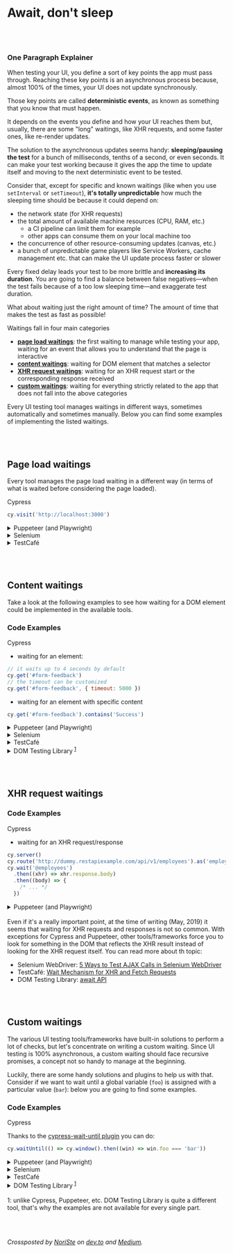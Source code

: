 # Await, don't sleep

<br/><br/>

### One Paragraph Explainer

When testing your UI, you define a sort of key points the app must pass through. Reaching these key
points is an asynchronous process because, almost 100% of the times, your UI does not update
synchronously.

Those key points are called **deterministic events**, as known as something that you know that must happen.

It depends on the events you define and how your UI reaches them but, usually, there are some
"long" waitings, like XHR requests, and some faster ones, like re-render updates.

The solution to the asynchronous updates seems handy: **sleeping/pausing the test** for a bunch of
milliseconds, tenths of a second, or even seconds. It can make your test working because it gives
the app the time to update itself and moving to the next deterministic event to be tested.

Consider that, except for specific and known waitings (like when you use `setInterval` or
`setTimeout`), **it's totally unpredictable** how much the sleeping time should be because it could depend on:

- the network state (for XHR requests)
- the total amount of available machine resources (CPU, RAM, etc.)
  - a CI pipeline can limit them for example
  - other apps can consume them on your local machine too
- the concurrence of other resource-consuming updates (canvas, etc.)
- a bunch of unpredictable game players like Service Workers, cache management etc. that can make
  the UI update process faster or slower

Every fixed delay leads your test to be more brittle and **increasing its duration**. You are going to
find a balance between false negatives—when the test fails because of a too low sleeping
time—and exaggerate test duration.

What about waiting just the right amount of time? The amount of time that makes the test as fast as
possible!

Waitings fall in four main categories

- **[page load waitings](#page-load-waitings)**: the first waiting to manage while testing your app, waiting for an event that
  allows you to understand that the page is interactive
- **[content waitings](#content-waitings)**: waiting for DOM element that matches a selector
- **[XHR request waitings](#xhr-request-waitings)**: waiting for an XHR request start or the corresponding response received
- **[custom waitings](#custom-waitings)**: waiting for everything strictly related to the app that does not fall into
  the above categories

Every UI testing tool manages waitings in different ways, sometimes automatically and
sometimes manually. Below you can find some examples
of implementing the listed waitings.

<br/><br/>

## Page load waitings

Every tool manages the page load waiting in a different way (in terms of what is waited before
considering the page loaded).

Cypress

```javascript
cy.visit('http://localhost:3000')
```

<details><summary>Puppeteer (and Playwright)</summary>

```javascript
await page.goto('http://localhost:3000')
```

</details>

<details><summary>Selenium</summary>

```javascript
driver.get('http://localhost:3000')
driver.wait(function () {
  return driver.executeScript('return document.readyState').then(function (readyState) {
    return readyState === 'complete'
  })
})
```

</details>

<details><summary>TestCafé</summary>

```javascript
fixture`Page Load`.page`http://localhost:3000`
```

</details>

<br/><br/>

## Content waitings

Take a look at the following examples to see how waiting for a DOM element could be implemented in
the available tools.

### Code Examples

Cypress

- waiting for an element:

```javascript
// it waits up to 4 seconds by default
cy.get('#form-feedback')
// the timeout can be customized
cy.get('#form-feedback', { timeout: 5000 })
```

- waiting for an element with specific content

```javascript
cy.get('#form-feedback').contains('Success')
```

<details><summary>Puppeteer (and Playwright)</summary>

- waiting for an element:

```javascript
// it waits up to 30 seconds by default
await page.waitForSelector('#form-feedback')
// the timeout can be customized
await page.waitForSelector('#form-feedback', { timeout: 5000 })
```

- waiting for an element with specific content

```javascript
await page.waitForFunction(
  (selector) => {
    const el = document.querySelector(selector)
    return el && el.innerText === 'Success'
  },
  {},
  '#form-feedback'
)
```

</details>

<details><summary>Selenium</summary>

- waiting for an element:

```javascript
driver.wait(until.elementLocated(By.id('#form-feedback')), 4000)
```

- waiting for an element with specific content

```javascript
const el = driver.wait(until.elementLocated(By.id('#form-feedback')), 4000)
wait.until(ExpectedConditions.textToBePresentInElement(el, 'Success'))
```

</details>

<details><summary>TestCafé</summary>

- waiting for an element:

```javascript
// it waits up to 10 seconds by default
await Selector('#form-feedback')
// the timeout can be customized
await Selector('#form-feedback').with({ timeout: 4000 })
```

- waiting for an element with specific content

```javascript
await Selector('#form-feedback').withText('Success')
```

</details>

<details><summary>DOM Testing Library<sup> <a href="#footnote1">1</a></sup></summary>

- waiting for an element:

```javascript
await findByTestId(document.body, 'form-feedback')
```

- waiting for an element with specific content

```javascript
const container = await findByTestId(document.body, 'form-feedback')
await findByText(container, 'Success')
```

</details>

<br/><br/>

## XHR request waitings

### Code Examples

Cypress

- waiting for an XHR request/response

```javascript
cy.server()
cy.route('http://dummy.restapiexample.com/api/v1/employees').as('employees')
cy.wait('@employees')
  .then((xhr) => xhr.response.body)
  .then((body) => {
    /* ... */
  })
```

<details><summary>Puppeteer (and Playwright)</summary>

- waiting for an XHR request

```javascript
await page.waitForRequest('http://dummy.restapiexample.com/api/v1/employees')
```

- waiting for an XHR response

```javascript
const response = await page.waitForResponse('http://dummy.restapiexample.com/api/v1/employees')
const body = response.json()
```

</details>

<br />
Even if it's a really important point, at the time of writing (May, 2019) it seems that waiting for XHR requests and responses is not so
common. With exceptions for Cypress and Puppeteer, other tools/frameworks force you to look for
something in the DOM that reflects the XHR result instead of looking for the XHR request itself. You can read more about th topic:

- Selenium WebDriver: [5 Ways to Test AJAX Calls in Selenium WebDriver](https://www.blazemeter.com/blog/five-ways-to-test-ajax-calls-with-selenium-webdriver)
- TestCafé: [Wait Mechanism for XHR and Fetch Requests](https://devexpress.github.io/testcafe/documentation/test-api/built-in-waiting-mechanisms.html#wait-mechanism-for-xhr-and-fetch-requests)
- DOM Testing Library: [await API](https://testing-library.com/docs/dom-testing-library/api-async#wait)

<br /><br />

## Custom waitings

The various UI testing tools/frameworks have built-in solutions to perform a lot of checks, but let's
concentrate on writing a custom waiting. Since UI testing is 100% asynchronous, a custom waiting
should face recursive promises, a concept not so handy to manage at the beginning.

Luckily, there are some handy solutions and plugins to help us with that. Consider if we want to
wait until a global variable (`foo`) is assigned with a particular value (`bar`): below you are going to
find some examples.

### Code Examples

Cypress

Thanks to the [cypress-wait-until plugin](https://github.com/NoriSte/cypress-wait-until) you can do:

```javascript
cy.waitUntil(() => cy.window().then((win) => win.foo === 'bar'))
```

<details><summary>Puppeteer (and Playwright)</summary>

```javascript
await page.waitForFunction('window.foo === "bar"')
```

</details>

<details><summary>Selenium</summary>

```javascript
browser.executeAsyncScript(`
  window.setTimeout(function(){
    if(window.foo === "bar") {
      arguments[arguments.length - 1]();
    }
  }, 300);
`)
```

</details>

<details><summary>TestCafé</summary>

```javascript
const waiting = ClientFunction(() => window.foo === 'bar')
await t.expect(waiting()).ok({ timeout: 5000 })
```

</details>

<details><summary>DOM Testing Library<sup> <a href="#footnote1">1</a></sup></summary>

```javascript
await wait(() => global.foo === 'bar')
```

</details>

<br />
<a id="footnote1">1</a>: unlike Cypress, Puppeteer, etc. DOM Testing Library is quite a different tool, that's why the examples are not available for every single part.

[//]: <> (useful https://www.freecodecamp.org/news/how-to-write-reliable-browser-tests-using-selenium-and-node-js-c3fdafdca2a9/)
[//]: <> (useful https://testcafe-discuss.devexpress.com/t/how-do-i-make-a-selector-wait-for-element-to-exist/569/2)

<br /><br />

_Crossposted by [NoriSte](https://github.com/NoriSte) on [dev.to](https://dev.to/noriste/await-do-not-make-your-e2e-tests-sleep-4g1o) and [Medium](https://medium.com/@NoriSte/react-hooks-memorandum-bf1c2758a672)._
